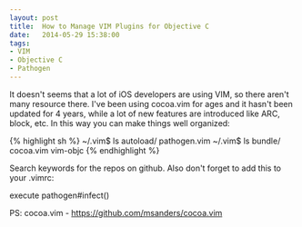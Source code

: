 ```yaml
---
layout: post
title:  How to Manage VIM Plugins for Objective C
date:   2014-05-29 15:38:00
tags:
- VIM
- Objective C
- Pathogen
---
```


It doesn't seems that a lot of iOS developers are using VIM, so there aren't many resource there. I've been using cocoa.vim for ages and it hasn't been updated for 4 years, while a lot of new features are introduced like ARC, block, etc. In this way you can make things well organized:

{% highlight sh %}
~/.vim$ ls autoload/
pathogen.vim
~/.vim$ ls bundle/
cocoa.vim vim-objc
{% endhighlight %}

Search keywords for the repos on github. Also don't forget to add this to your .vimrc:

execute pathogen#infect()

PS: cocoa.vim - https://github.com/msanders/cocoa.vim

